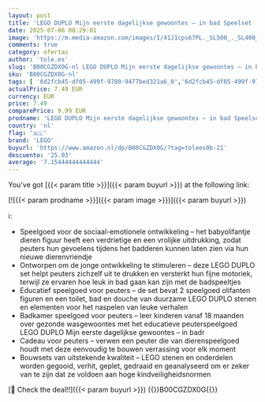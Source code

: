 ```yaml
---
layout: post
title: 'LEGO DUPLO Mijn eerste dagelijkse gewoontes – in bad Speelset  Educatief Speelgoed voor Peuters vanaf 1 5 jaar  Inclusief 2 Olifanten Figuren  Helpt bij Zindelijkheidstraining 10413'
date: 2025-07-06 08:29:01
image: 'https://m.media-amazon.com/images/I/41J1cps67PL._SL500_._SL400_.jpg'
comments: true
category: ofertas
author: 'tole.es'
slug: 'B00CGZDX0G-nl LEGO DUPLO Mijn eerste dagelijkse gewoontes – in bad...'
sku: 'B00CGZDX0G-nl'
tags: [ '6d2fcb45-df05-499f-9780-9477bed321a6_0','6d2fcb45-df05-499f-9780-9477bed321a6_2601','6d2fcb45-df05-499f-9780-9477bed321a6_501','Arborist Merchandising Root','Bouw- & constructiespeelgoed','Bouwstenen & blokken','Educatief speelgoed','Montessori','Self Service','Sinterklaas','Special Features Stores','Speelgoed & spellen','lego','🇳🇱', ]
actualPrice: 7.49 EUR
currency: EUR
price: 7.49
comparePrice: 9.99 EUR
prodname: 'LEGO DUPLO Mijn eerste dagelijkse gewoontes – in bad Speelset  Educatief Speelgoed voor Peuters vanaf 1 5 jaar  Inclusief 2 Olifanten Figuren  Helpt bij Zindelijkheidstraining 10413'
country: 'nl'
flag: '🇳🇱'
brand: 'LEGO'
buyurl: 'https://www.amazon.nl/dp/B00CGZDX0G/?tag=tolees0b-21'
descuento: '25.03'
average: '7.15444444444444'
---
```


You've got [{{< param title >}}]({{< param buyurl >}}) at the following link:

[![{{< param prodname >}}]({{< param image >}})]({{< param buyurl >}})

ℹ️:

- Speelgoed voor de sociaal-emotionele ontwikkeling – het babyolifantje dieren figuur heeft een verdrietige en een vrolijke uitdrukking, zodat peuters hun gevoelens tijdens het badderen kunnen laten zien via hun nieuwe dierenvriendje
- Ontworpen om de jonge ontwikkeling te stimuleren – deze LEGO DUPLO set helpt peuters zichzelf uit te drukken en versterkt hun fijne motoriek, terwijl ze ervaren hoe leuk in bad gaan kan zijn met de badspeeltjes
- Educatief speelgoed voor peuters – de set bevat 2 speelgoed olifanten figuren en een toilet, bad en douche van duurzame LEGO DUPLO stenen en elementen voor het naspelen van leuke verhalen
- Badkamer speelgoed voor peuters – leer kinderen vanaf 18 maanden over gezonde wasgewoontes met het educatieve peuterspeelgoed LEGO DUPLO Mijn eerste dagelijkse gewoontes – in badr
- Cadeau voor peuters – verwen een peuter die van dierenspeelgoed houdt met deze eenvoudig te bouwen verrassing voor elk moment
- Bouwsets van uitstekende kwaliteit – LEGO stenen en onderdelen worden gegooid, verhit, geplet, gedraaid en geanalyseerd om er zeker van te zijn dat ze voldoen aan hoge kindveiligheidsnormen

[🛒 Check the deal!!]({{< param buyurl >}})
{{<world>}}B00CGZDX0G{{</world>}}
